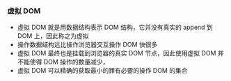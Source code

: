 ### 虚拟 DOM
- 虚拟 DOM 就是用数据结构表示 DOM 结构，它并没有真实的 append 到 DOM 上，因此称之为虚拟
- 操作数据结构远比操作浏览器交互操作 DOM 快很多
- 虚拟 DOM 最终也是挂载到浏览器的真实 DOM 节点，因此使用虚拟 DOM 并不能使得 DOM 操作的数量减少，
- 虚拟 DOM 可以精确的获取最小的罪有必要的操作 DOM 的集合
  